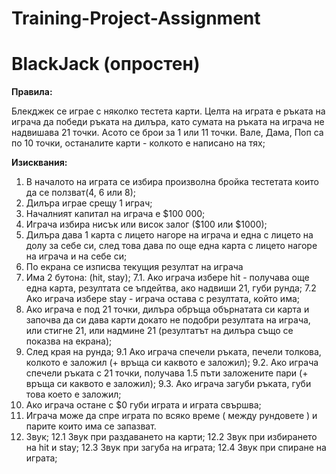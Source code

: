 # Training-Project-Assignment

# BlackJack (опростен)

**Правила:**

Блекджек се играе с няколко тестета карти.
Целта на играта е ръката на играча да победи ръката на дилъра,
като сумата на ръката на играча не надвишава 21 точки.
Асото се брои за 1 или 11 точки.
Вале, Дама, Поп са по 10 точки,
останалите карти - колкото е написано на тях;

**Изисквания:**

1. В началото на играта се избира произволна бройка тестетата които да се ползват(4, 6 или 8);
2. Дилъра играе срещу 1 играч;
3. Началният капитал на играча е $100 000;
4. Играча избира нисък или висок залог ($100 или $1000);
5. Дилъра дава 1 карта с лицето нагоре на играча и една с лицето на долу за себе си,
след това дава по още една карта с лицето нагоре на играча и на себе си;
6. По екрана се изписва текущия резултат на играча
7. Има 2 бутона: (hit, stay);
7.1. Ако играча избере hit - получава още една карта, резултата се ъпдейтва, ако надвиши 21, губи рунда;
7.2 Ако играча избере stay - играча остава с резултата, който има;
8. Ако играча е под 21 точки, дилъра обръща обърнатата си карта и започва да си дава карти
 докато не подобри резултата на играча, или стигне 21, или надмине 21 (резултатът на дилъра също се показва на екрана);
9. След края на рунда;
9.1 Ако играча спечели ръката, печели толкова, колкото е заложил (+ връща си каквото е заложил);
9.2. Ако играча спечели ръката с 21 точки, получава 1.5 пъти заложените пари (+ връща си каквото е заложил);
9.3. Ако играча загуби ръката, губи това което е заложил;
10. Ако играча остане с $0 губи играта и играта свършва;
11. Играча може да спре играта по всяко време ( между рундовете ) и парите които има се запазват.
12. Звук;
12.1 Звук при раздаването на карти;
12.2 Звук при избирането на hit и stay;
12.3 Звук при загуба на играта;
12.4 Звук при спиране на играта;

